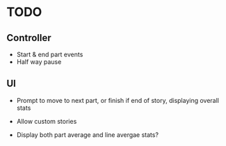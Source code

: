 # TODO

## Controller
- Start & end part events
- Half way pause

## UI
- Prompt to move to next part, or finish if end of story, displaying overall stats
- Allow custom stories

- Display both part average and line avergae stats?